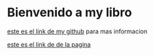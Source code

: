 # Bienvenido a my libro

 [este es el link de my github](https://github.com/emcadena2/mylibro) para mas informacion

 [este es el link de de la pagina](https://emcadena2.github.io/mylibro/intro.html)

 


```{tableofcontents}
```
